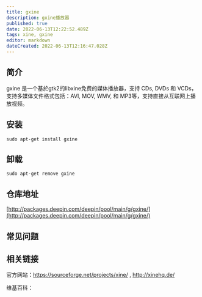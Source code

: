```yaml
---
title: gxine
description: gxine播放器
published: true
date: 2022-06-13T12:22:52.489Z
tags: xine, gxine
editor: markdown
dateCreated: 2022-06-13T12:16:47.028Z
---
```


## 简介

gxine 是一个基於gtk2的libxine免费的媒体播放器，支持 CDs, DVDs 和 VCDs，支持多媒体文件格式包括：AVI, MOV, WMV, 和 MP3等，支持直接从互联网上播放视频。

## 安装

`sudo apt-get install gxine`

## 卸载

`sudo apt-get remove gxine`

## 仓库地址

[http://packages.deepin.com/deepin/pool/main/g/gxine/](http://packages.deepin.com/deepin/pool/main/g/gxine/)

## 常见问题

## 相关链接
官方网站：https://sourceforge.net/projects/xine/ , http://xinehq.de/

维基百科：